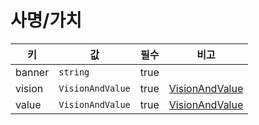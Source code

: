 # 사명/가치

| 키 | 값 | 필수 | 비고 |
| --- | --- | --- | --- |
| banner | `string` | true | |
| vision | `VisionAndValue` | true | [VisionAndValue](../../models/vision-and-value.md) |
| value | `VisionAndValue` | true | [VisionAndValue](../../models/vision-and-value.md) |
